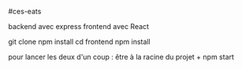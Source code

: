 #ces-eats

backend avec express
frontend avec React

git clone
npm install
cd frontend
npm install

pour lancer les deux d'un coup : être à la racine du projet + npm start



